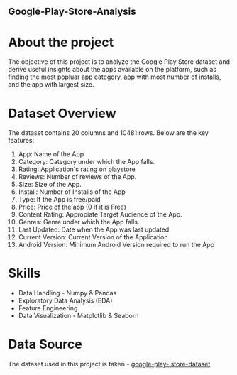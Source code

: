 ## Google-Play-Store-Analysis
# About the project
The objective of this project is to analyze the Google Play Store dataset and derive useful insights about the apps available on the platform, such as finding the most popluar app category, app with most number of installs, and the app with largest size.

# Dataset Overview
The dataset contains 20 columns and 10481 rows. Below are the key features:
1. App: Name of the App
2. Category: Category under which the App falls.
3. Rating: Application's rating on playstore
4. Reviews: Number of reviews of the App.
5. Size: Size of the App.
6. Install: Number of Installs of the App
7. Type: If the App is free/paid
8. Price: Price of the app (0 if it is Free)
9. Content Rating: Appropiate Target Audience of the App.
10. Genres: Genre under which the App falls.
11. Last Updated: Date when the App was last updated
12. Current Version: Current Version of the Application
13. Android Version: Minimum Android Version required to run the App
    
# Skills
* Data Handling - Numpy & Pandas
* Exploratory Data Analysis (EDA)
* Feature Engineering
* Data Visualization - Matplotlib & Seaborn

# Data Source
The dataset used in this project is taken - [google-play- store-dataset](https://raw.githubusercontent.com/krishnaik06/playstore-Dataset/main/googleplaystore.csv)
